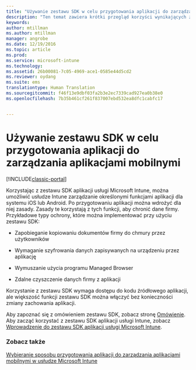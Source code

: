 ```yaml
---
title: "Używanie zestawu SDK w celu przygotowania aplikacji do zarządzania aplikacjami mobilnymi | Microsoft Docs"
description: "Ten temat zawiera krótki przegląd korzyści wynikających z używania zestawu SDK aplikacji usługi Intune."
keywords: 
author: mtillman
ms.author: mtillman
manager: angrobe
ms.date: 12/19/2016
ms.topic: article
ms.prod: 
ms.service: microsoft-intune
ms.technology: 
ms.assetid: 26b00081-7c05-4969-ace1-0585e44d5cd2
ms.reviewer: oydang
ms.suite: ems
translationtype: Human Translation
ms.sourcegitcommit: f46f13e9dbf03fa2b3e2ec7339cad927ea0b38e0
ms.openlocfilehash: 7b35b461cf261f837007ebd532ea8dfc1cabfc17


---
```


# <a name="use-the-sdk-to-enable-apps-for-mobile-application-management"></a>Używanie zestawu SDK w celu przygotowania aplikacji do zarządzania aplikacjami mobilnymi

[!INCLUDE[classic-portal](../includes/classic-portal.md)]

Korzystając z zestawu SDK aplikacji usługi Microsoft Intune, można umożliwić usłudze Intune zarządzanie określonymi funkcjami aplikacji dla systemu iOS lub Android. Po przygotowaniu aplikacji można wdrożyć dla niej zasady. Zasady te korzystają z tych funkcji, aby chronić dane firmy. Przykładowe typy ochrony, które można implementować przy użyciu zestawu SDK:

-   Zapobieganie kopiowaniu dokumentów firmy do chmury przez użytkowników

-   Wymaganie szyfrowania danych zapisywanych na urządzeniu przez aplikację

-   Wymuszanie użycia programu Managed Browser

-   Zdalne czyszczenie danych firmy z aplikacji

Korzystanie z zestawu SDK wymaga dostępu do kodu źródłowego aplikacji, ale większość funkcji zestawu SDK można włączyć bez konieczności zmiany zachowania aplikacji.

Aby zapoznać się z omówieniem zestawu SDK, zobacz stronę [Omówienie](/intune/develop/intune-app-sdk). Aby zacząć korzystać z zestawu SDK aplikacji usługi Intune, zobacz [Wprowadzenie do zestawu SDK aplikacji usługi Microsoft Intune](/intune/develop/intune-app-sdk-get-started).

### <a name="see-also"></a>Zobacz także
[Wybieranie sposobu przygotowania aplikacji do zarządzania aplikacjami mobilnymi w usłudze Microsoft Intune](decide-how-to-prepare-apps-for-mobile-application-management-with-microsoft-intune.md)



<!--HONumber=Dec16_HO3-->


